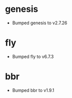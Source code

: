 
# genesis

- Bumped genesis to v2.7.26

# fly

- Bumped fly to v6.7.3

# bbr

- Bumped bbr to v1.9.1
